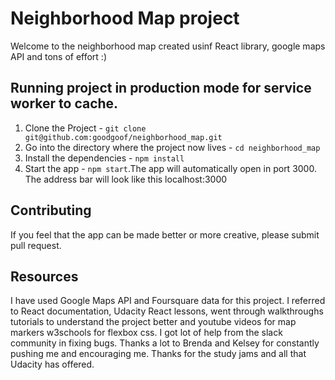 # Neighborhood Map project

Welcome to the neighborhood map created usinf React library, google maps API and tons of effort :)

## Running project in production mode for service worker to cache.

1. Clone the Project - `git clone git@github.com:goodgoof/neighborhood_map.git`
2. Go into the directory where the project now lives - `cd neighborhood_map`
3. Install the dependencies - `npm install`
4. Start the app - `npm start`.The app will automatically open in port 3000. The address bar will look like this localhost:3000

## Contributing

If you feel that the app can be made better or more creative, please submit pull request.


## Resources

I have used Google Maps API and Foursquare data for this project.
I referred to React documentation, Udacity React lessons, went through walkthroughs tutorials to understand the project better and youtube videos for map markers w3schools for flexbox css. I got lot of help from the slack community in fixing bugs. Thanks a lot to Brenda and Kelsey for constantly pushing me and encouraging me. Thanks for the study jams and all that Udacity has offered.
